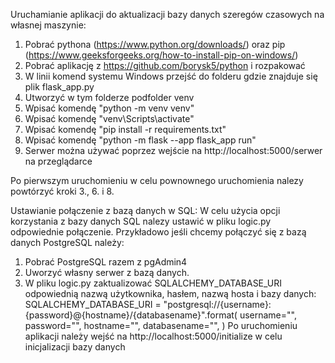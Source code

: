 Uruchamianie aplikacji do aktualizacji bazy danych szeregów czasowych na własnej maszynie:
1. Pobrać pythona (https://www.python.org/downloads/) oraz pip (https://www.geeksforgeeks.org/how-to-install-pip-on-windows/)
2. Pobrać aplikację z https://github.com/borysk5/python i rozpakować
3. W linii komend systemu Windows przejść do folderu gdzie znajduje się plik flask_app.py
4. Utworzyć w tym folderze podfolder venv
5. Wpisać komendę "python -m venv venv"
6. Wpisać komendę "venv\Scripts\activate"
7. Wpisać komendę "pip install -r requirements.txt"
8. Wpisać komendę "python -m flask --app flask_app run"
9. Serwer można używać poprzez wejście na http://localhost:5000/serwer na przeglądarce

Po pierwszym uruchomieniu w celu pownownego uruchomienia nalezy powtórzyć kroki 3., 6. i 8.

Ustawianie połączenie z bazą danych w SQL:
W celu użycia opcji korzystania z bazy danych SQL nalezy ustawić w pliku logic.py odpowiednie połączenie.
Przykładowo jeśli chcemy połączyć się z bazą danych PostgreSQL należy:
1. Pobrać PostgreSQL razem z pgAdmin4
2. Uworzyć własny serwer z bazą danych.
3. W pliku logic.py zaktualizować SQLALCHEMY_DATABASE_URI odpowiednią nazwą użytkownika, hasłem, nazwą hosta i bazy danych:
SQLALCHEMY_DATABASE_URI = "postgresql://{username}:{password}@{hostname}/{databasename}".format(
    username="",
    password="",
    hostname="",
    databasename="",
)
Po uruchomieniu aplikacji należy wejść na http://localhost:5000/initialize w celu inicjalizacji bazy danych
